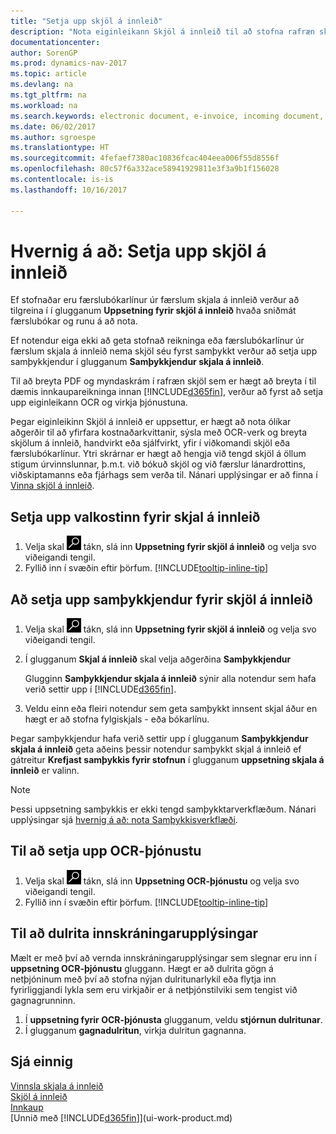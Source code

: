 ```yaml
---
title: "Setja upp skjöl á innleið"
description: "Nota eiginleikann Skjöl á innleið til að stofna rafræn skjöl, stjórna OCR-verkum, flytja inn reikninga og umbreyta myndaskrám."
documentationcenter: 
author: SorenGP
ms.prod: dynamics-nav-2017
ms.topic: article
ms.devlang: na
ms.tgt_pltfrm: na
ms.workload: na
ms.search.keywords: electronic document, e-invoice, incoming document, OCR, ecommerce, document exchange, import invoice
ms.date: 06/02/2017
ms.author: sgroespe
ms.translationtype: HT
ms.sourcegitcommit: 4fefaef7380ac10836fcac404eea006f55d8556f
ms.openlocfilehash: 80c57f6a332ace58941929811e3f3a9b1f156028
ms.contentlocale: is-is
ms.lasthandoff: 10/16/2017

---
```

# <a name="how-to-set-up-incoming-documents"></a>Hvernig á að: Setja upp skjöl á innleið
Ef stofnaðar eru færslubókarlínur úr færslum skjala á innleið verður að tilgreina í í glugganum **Uppsetning fyrir skjöl á innleið** hvaða sniðmát færslubókar og runu á að nota.

Ef notendur eiga ekki að geta stofnað reikninga eða færslubókarlínur úr færslum skjala á innleið nema skjöl séu fyrst samþykkt verður að setja upp samþykkjendur í glugganum **Samþykkjendur skjala á innleið**.

Til að breyta PDF og myndaskrám í rafræn skjöl sem er hægt að breyta í til dæmis innkaupareikninga innan [!INCLUDE[d365fin](includes/d365fin_md.md)], verður að fyrst að setja upp eiginleikann OCR og virkja þjónustuna.

Þegar eiginleikinn Skjöl á innleið er uppsettur, er hægt að nota ólíkar aðgerðir til að yfirfara kostnaðarkvittanir, sýsla með OCR-verk og breyta skjölum á innleið, handvirkt eða sjálfvirkt, yfir í viðkomandi skjöl eða færslubókarlínur. Ytri skrárnar er hægt að hengja við tengd skjöl á öllum stigum úrvinnslunnar, þ.m.t. við bókuð skjöl og við færslur lánardrottins, viðskiptamanns eða fjárhags sem verða til. Nánari upplýsingar er að finna í [Vinna skjöl á innleið](across-process-income-documents.md).

## <a name="to-set-up-the-incoming-documents-feature"></a>Setja upp valkostinn fyrir skjal á innleið
1. Velja skal ![Leit að síðu eða skýrslu](media/ui-search/search_small.png "Leit að síðu eða skýrslu táknið") tákn, slá inn **Uppsetning fyrir skjöl á innleið** og velja svo viðeigandi tengil.
2. Fyllið inn í svæðin eftir þörfum. [!INCLUDE[tooltip-inline-tip](includes/tooltip-inline-tip_md.md)]

## <a name="to-set-up-approvers-of-incoming-document-records"></a>Að setja upp samþykkjendur fyrir skjöl á innleið
1. Velja skal ![Leit að síðu eða skýrslu](media/ui-search/search_small.png "Leit að síðu eða skýrslu táknið") tákn, slá inn **Uppsetning fyrir skjöl á innleið** og velja svo viðeigandi tengil.  
2. Í glugganum **Skjal á innleið** skal velja aðgerðina **Samþykkjendur**

    Glugginn **Samþykkjendur skjala á innleið** sýnir alla notendur sem hafa verið settir upp í [!INCLUDE[d365fin](includes/d365fin_md.md)].  
3. Veldu einn eða fleiri notendur sem geta samþykkt innsent skjal áður en hægt er að stofna fylgiskjals - eða bókarlínu.

Þegar samþykkjendur hafa verið settir upp í glugganum **Samþykkjendur skjala á innleið** geta aðeins þessir notendur samþykkt skjal á innleið ef gátreitur **Krefjast samþykkis fyrir stofnun** í glugganum **uppsetning skjala á innleið** er valinn.

> [!NOTE]  
>   Þessi uppsetning samþykkis er ekki tengd samþykktarverkflæðum. Nánari upplýsingar sjá [hvernig á að: nota Samþykkisverkflæði](across-how-use-approval-workflows.md).

## <a name="to-set-up-an-ocr-service"></a>Til að setja upp OCR-þjónustu
1. Velja skal ![Leit að síðu eða skýrslu](media/ui-search/search_small.png "Leit að síðu eða skýrslu táknið") tákn, slá inn **Uppsetning OCR-þjónustu** og velja svo viðeigandi tengil.
2. Fyllið inn í svæðin eftir þörfum. [!INCLUDE[tooltip-inline-tip](includes/tooltip-inline-tip_md.md)]

## <a name="to-encrypt-your-login-information"></a>Til að dulrita innskráningarupplýsingar
Mælt er með því að vernda innskráningarupplýsingar sem slegnar eru inn í **uppsetning OCR-þjónustu** gluggann. Hægt er að dulrita gögn á  netþjóninum með því að stofna nýjan dulritunarlykil eða flytja inn fyrirliggjandi lykla sem eru virkjaðir er á netþjónstilviki sem tengist við gagnagrunninn.

1. Í **uppsetning fyrir OCR-þjónusta** glugganum, veldu **stjórnun dulritunar**.
2.  Í glugganum **gagnadulritun**, virkja dulritun gagnanna.

## <a name="see-also"></a>Sjá einnig
[Vinnsla skjala á innleið](across-process-income-documents.md)  
[Skjöl á innleið](across-income-documents.md)  
[Innkaup](purchasing-manage-purchasing.md)  
[Unnið með [!INCLUDE[d365fin](includes/d365fin_md.md)]](ui-work-product.md)

